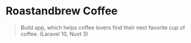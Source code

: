 # Roastandbrew Coffee

>  Build app, which helps coffee lovers find their next favorite cup of coffee. (Laravel 10, Nuxt 3)
